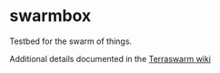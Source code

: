 swarmbox
========

Testbed for the swarm of things.

Additional details documented in the [Terraswarm wiki](http://www.terraswarm.org/testbeds/wiki/Main/Hardware, "Terraswarm wiki, Hardware")
